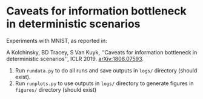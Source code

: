 # Caveats for information bottleneck in deterministic scenarios

Experiments with MNIST, as reported in:

A Kolchinsky, BD Tracey, S Van Kuyk, ''Caveats for information bottleneck in deterministic scenarios'', ICLR 2019. [arXiv:1808.07593](https://arxiv.org/abs/1808.07593).


1) Run `rundata.py` to do all runs and save outputs in `logs/` directory (should exist).
2) Run `runplots.py` to use outputs in `logs/` directory to generate figures in `figures/` directory (should exist)

